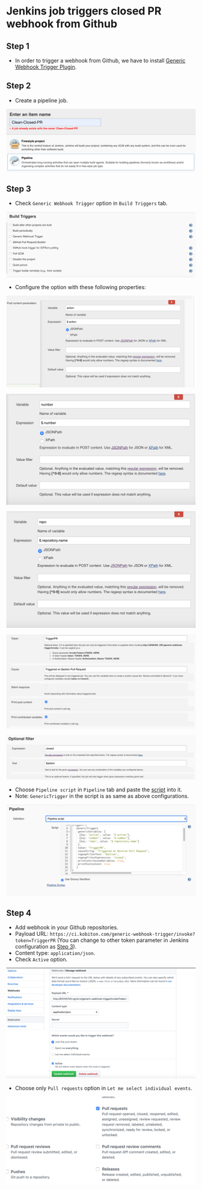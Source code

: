 # Jenkins job triggers closed PR webhook from Github

## Step 1
- In order to trigger a webhook from Github, we have to install [Generic Webhook Trigger Plugin](https://wiki.jenkins.io/display/JENKINS/Generic+Webhook+Trigger+Plugin).

## Step 2
- Create a pipeline job.

![Step 2](/img/step2.png)

## Step 3
- Check `Generic Webhook Trigger` option in `Build Triggers` tab.

![Step 3-1](/img/step3-1.png)

- Configure the option with these following properties:

![Step 3-2](/img/step3-2.png)

![Step 3-3](/img/step3-3.png)

![Step 3-4](/img/step3-4.png)

![Step 3-5](/img/step3-5.png)

![Step 3-6](/img/step3-6.png)

- Choose `Pipeline script` in `Pipeline` tab and paste the [script](/Jenkinsfile) into it.
- Note: `GenericTrigger` in the script is as same as above configurations.

![Step 3-7](/img/step3-7.png)

## Step 4
- Add webhook in your Github repositories.
- Payload URL: `https://ci.kobiton.com/generic-webhook-trigger/invoke?token=TriggerPR` (You can change to other token parameter in Jenkins configuration as [Step 3](#step-3)).
- Content type: `application/json`.
- Check `Active` option.

![Step 4-1](/img/step4-1.png)

- Choose only `Pull requests` option in `Let me select individual events`.

![Step 4-2](/img/step4-2.png)
